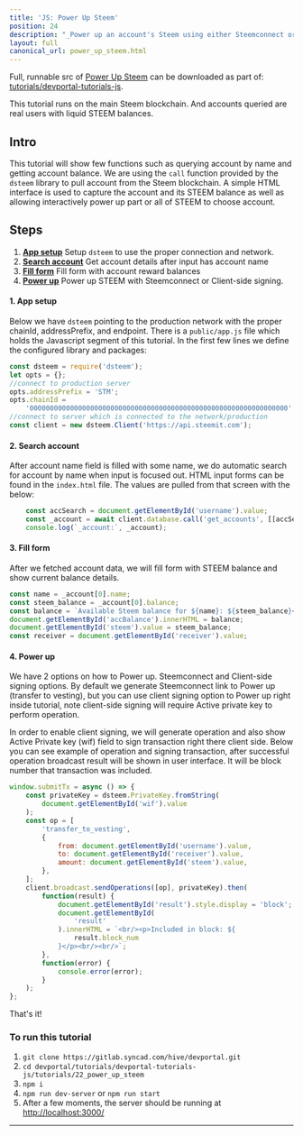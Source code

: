 ```yaml
---
title: 'JS: Power Up Steem'
position: 24
description: "_Power up an account's Steem using either Steemconnect or a client-side signing._"
layout: full
canonical_url: power_up_steem.html
---              
```

<span class="fa-pull-left top-of-tutorial-repo-link"><span class="first-word">Full</span>, runnable src of [Power Up Steem](https://gitlab.syncad.com/hive/devportal/-/tree/develop/tutorials/devportal-tutorials-js/tutorials/24_power_up_steem) can be downloaded as part of: [tutorials/devportal-tutorials-js](https://gitlab.syncad.com/hive/devportal/-/tree/develop/tutorials/devportal-tutorials-js).</span>
<br>



This tutorial runs on the main Steem blockchain. And accounts queried are real users with liquid STEEM balances.

## Intro

This tutorial will show few functions such as querying account by name and getting account balance. We are using the `call` function provided by the `dsteem` library to pull account from the Steem blockchain. A simple HTML interface is used to capture the account and its STEEM balance as well as allowing interactively power up part or all of STEEM to choose account.

## Steps

1.  [**App setup**](#app-setup) Setup `dsteem` to use the proper connection and network.
2.  [**Search account**](#search-account) Get account details after input has account name
3.  [**Fill form**](#fill-form) Fill form with account reward balances
4.  [**Power up**](#power-up) Power up STEEM with Steemconnect or Client-side signing.

#### 1. App setup <a name="app-setup"></a>

Below we have `dsteem` pointing to the production network with the proper chainId, addressPrefix, and endpoint. There is a `public/app.js` file which holds the Javascript segment of this tutorial. In the first few lines we define the configured library and packages:

```javascript
const dsteem = require('dsteem');
let opts = {};
//connect to production server
opts.addressPrefix = 'STM';
opts.chainId =
    '0000000000000000000000000000000000000000000000000000000000000000';
//connect to server which is connected to the network/production
const client = new dsteem.Client('https://api.steemit.com');
```

#### 2. Search account <a name="search-account"></a>

After account name field is filled with some name, we do automatic search for account by name when input is focused out. HTML input forms can be found in the `index.html` file. The values are pulled from that screen with the below:

```javascript
    const accSearch = document.getElementById('username').value;
    const _account = await client.database.call('get_accounts', [[accSearch]]);
    console.log(`_account:`, _account);
```

#### 3. Fill form <a name="fill-form"></a>

After we fetched account data, we will fill form with STEEM balance and show current balance details.

```javascript
const name = _account[0].name;
const steem_balance = _account[0].balance;
const balance = `Available Steem balance for ${name}: ${steem_balance}<br/>`;
document.getElementById('accBalance').innerHTML = balance;
document.getElementById('steem').value = steem_balance;
const receiver = document.getElementById('receiver').value;
```

#### 4. Power up <a name="power-up"></a>

We have 2 options on how to Power up. Steemconnect and Client-side signing options. By default we generate Steemconnect link to Power up (transfer to vesting), but you can use client signing option to Power up right inside tutorial, note client-side signing will require Active private key to perform operation.

In order to enable client signing, we will generate operation and also show Active Private key (wif) field to sign transaction right there client side.
Below you can see example of operation and signing transaction, after successful operation broadcast result will be shown in user interface. It will be block number that transaction was included.

```javascript
window.submitTx = async () => {
    const privateKey = dsteem.PrivateKey.fromString(
        document.getElementById('wif').value
    );
    const op = [
        'transfer_to_vesting',
        {
            from: document.getElementById('username').value,
            to: document.getElementById('receiver').value,
            amount: document.getElementById('steem').value,
        },
    ];
    client.broadcast.sendOperations([op], privateKey).then(
        function(result) {
            document.getElementById('result').style.display = 'block';
            document.getElementById(
                'result'
            ).innerHTML = `<br/><p>Included in block: ${
                result.block_num
            }</p><br/><br/>`;
        },
        function(error) {
            console.error(error);
        }
    );
};
```

That's it!

### To run this tutorial

1.  `git clone https://gitlab.syncad.com/hive/devportal.git`
1.  `cd devportal/tutorials/devportal-tutorials-js/tutorials/22_power_up_steem`
1.  `npm i`
1.  `npm run dev-server` or `npm run start`
1.  After a few moments, the server should be running at [http://localhost:3000/](http://localhost:3000/)


---

